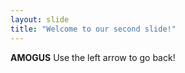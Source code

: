 ```yaml
---
layout: slide
title: "Welcome to our second slide!"
---
```

**AMOGUS**
Use the left arrow to go back!
